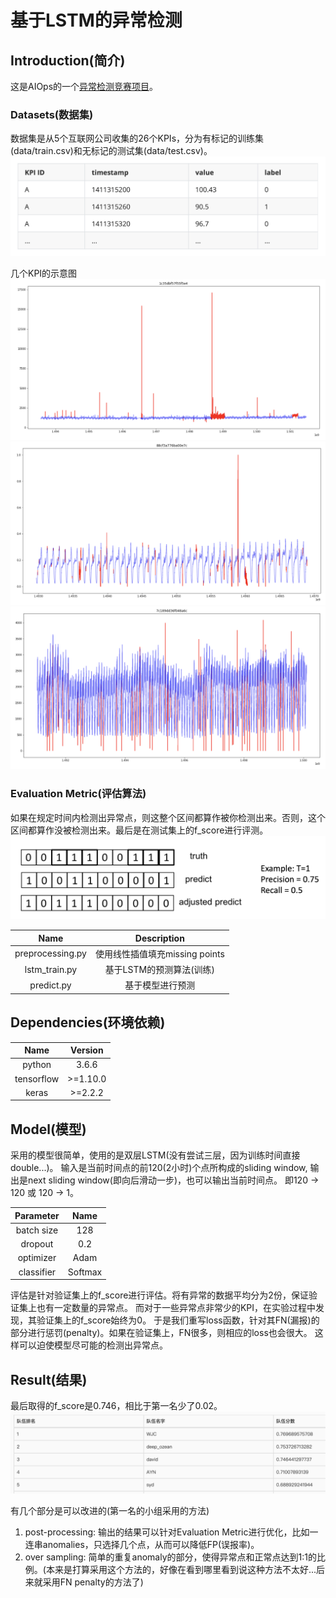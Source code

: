 # 基于LSTM的异常检测

## Introduction(简介)
这是AIOps的一个[异常检测竞赛项目](http://iops.ai)。

### Datasets(数据集)
数据集是从5个互联网公司收集的26个KPIs，分为有标记的训练集(data/train.csv)和无标记的测试集(data/test.csv)。
![image](./img/data.png)

几个KPI的示意图
![image](./img/kpi_1.png)
![image](./img/kpi_2.png)
![image](./img/kpi_3.png)

### Evaluation Metric(评估算法)
如果在规定时间内检测出异常点，则这整个区间都算作被你检测出来。否则，这个区间都算作没被检测出来。最后是在测试集上的f_score进行评测。
![image](./img/metric.png)


|Name|Description|
|:-:|:-:|
|preprocessing.py|使用线性插值填充missing points|
|lstm_train.py|基于LSTM的预测算法(训练)|
|predict.py|基于模型进行预测|

## Dependencies(环境依赖)
|Name|Version|
|:-:|:-:|
|python|3.6.6|
|tensorflow|>=1.10.0|
|keras|>=2.2.2|

## Model(模型)
采用的模型很简单，使用的是双层LSTM(没有尝试三层，因为训练时间直接double...)。
输入是当前时间点的前120(2小时)个点所构成的sliding window, 输出是next sliding window(即向后滑动一步)，也可以输出当前时间点。
即120 -> 120 或 120 -> 1。

|Parameter|Name|
|:-:|:-:|
|batch size|128|
|dropout|0.2|
|optimizer|Adam|
|classifier|Softmax|

评估是针对验证集上的f_score进行评估。将有异常的数据平均分为2份，保证验证集上也有一定数量的异常点。
而对于一些异常点非常少的KPI，在实验过程中发现，其验证集上的f_score始终为0。
于是我们重写loss函数，针对其FN(漏报)的部分进行惩罚(penalty)。如果在验证集上，FN很多，则相应的loss也会很大。
这样可以迫使模型尽可能的检测出异常点。

## Result(结果)
最后取得的f_score是0.746，相比于第一名少了0.02。
![image](./img/score.png)

有几个部分是可以改进的(第一名的小组采用的方法)
1. post-processing: 输出的结果可以针对Evaluation Metric进行优化，比如一连串anomalies，只选择几个点，从而可以降低FP(误报率)。
2. over sampling: 简单的重复anomaly的部分，使得异常点和正常点达到1:1的比例。(本来是打算采用这个方法的，好像在看到哪里看到说这种方法不太好...后来就采用FN penalty的方法了)
